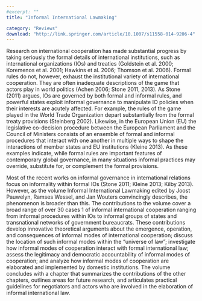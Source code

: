 ```yaml
---
#excerpt: ""
title: "Informal International Lawmaking"

category: "Reviews"
download: "http://link.springer.com/article/10.1007/s11558-014-9206-4"
---
```

Research on international cooperation has made substantial progress by taking seriously the formal details of international institutions, such as international organizations
(IOs) and treaties (Goldstein et al. 2000; Koremenos et al. 2001; Hawkins et al. 2006;
Thomson et al. 2006). Formal rules do not, however, exhaust the institutional variety of
international cooperation. They are often inadequate descriptions of the game that
actors play in world politics (Achen 2006; Stone 2011, 2013). As Stone (2011) argues,
IOs are governed by both formal and informal rules, and powerful states exploit
informal governance to manipulate IO policies when their interests are acutely affected.
For example, the rules of the game played in the World Trade Organization depart
substantially from the formal treaty provisions (Steinberg 2002). Likewise, in the
European Union (EU) the legislative co-decision procedure between the European
Parliament and the Council of Ministers consists of an ensemble of formal and informal
procedures that interact with one another in multiple ways to shape the interactions of
member states and EU institutions (Kleine 2013). As these examples indicate, while
formal rules are important features of contemporary global governance, in many
situations informal practices may override, substitute for, or complement the formal
provisions.

Most of the recent works on informal governance in international relations focus on
informality within formal IOs (Stone 2011; Kleine 2013; Kilby 2013). However, as the
volume Informal International Lawmaking edited by Joost Pauwelyn, Ramses Wessel,
and Jan Wouters convincingly describes, the phenomenon is broader than this. The
contributions to the volume cover a broad range of over 30 cases 1 of informal
international cooperation ranging from informal procedures within IOs to informal
groups of states and transnational networks of government bureaucrats. These contributions develop innovative theoretical arguments about the emergence, operation, and
consequences of informal modes of international cooperation; discuss the location of
such informal modes within the “universe of law”; investigate how informal modes of
cooperation interact with formal international law; assess the legitimacy and democratic
accountability of informal modes of cooperation; and analyze how informal modes of
cooperation are elaborated and implemented by domestic institutions. The volume
concludes with a chapter that summarizes the contributions of the other chapters,
outlines areas for future research, and articulates practical guidelines for negotiators
and actors who are involved in the elaboration of informal international law.
